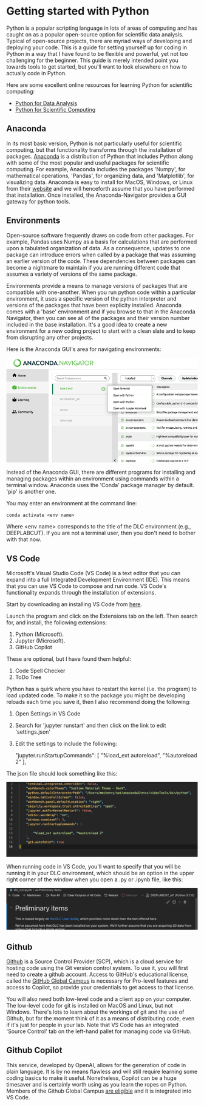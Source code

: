 # Getting started with Python

Python is a popular scripting language in lots of areas of computing and has caught on as a popular open-source option for scientific data analysis.
Typical of open-source projects, there are myriad ways of developing and deploying your code. 
This is a guide for setting yourself up for coding in Python in a way that I have found to be flexible and powerful, yet not too challenging for the beginner.
This guide is merely intended point you towards tools to get started, but you'll want to look elsewhere on how to actually code in Python. 

Here are some excellent online resources for learning Python for scientific computing:

- [Python for Data Analysis](https://wesmckinney.com/book/)
- [Python for Scientific Computing](https://aaltoscicomp.github.io/python-for-scicomp/)


## Anaconda 

In its most basic version, Python is not particularly useful for scientific computing, but that functionality transforms through the installation of packages. 
[Anaconda](https://www.anaconda.com) is a distribution of Python that includes Python along with some of the most popular and useful packages for scientific computing. 
For example, Anaconda includes the packages 'Numpy', for mathematical operations, 'Pandas', for organizing data, and 'Matplotlib', for visualizing data. Anaconda is easy to install for MacOS, Windows, or Linux from their [website](https://www.anaconda.com) and we will henceforth assume that you have performed that installation. Once installed, the Anaconda-Navigator provides a GUI gateway for python tools.

## Environments

Open-source software frequently draws on code from other packages. For example, Pandas uses Numpy as a basis for calculations that are performed upon a tabulated organization of data. As a consequence, updates to one package can introduce errors when called by a package that was assuming an earlier version of the code. These dependencies between packages can become a nightmare to maintain if you are running different code that assumes a variety of versions of the same package. 

Environments provide a means to manage versions of packages that are compatible with one-another. When you run python code within a particular environment, it uses a specific  version of the python interpreter and versions of the packages that have been explicity installed. Anaconda comes with a 'base' environment and if you browse to that in the Anaconda Navigator, then you can see all of the packages and their version number included in the base installation. It's a good idea to create a new environment for a new coding project to start with a clean slate and to keep from disrupting any other projects.

Here is the Anaconda GUI's area for navigating environments:

![Open Terminal](assets/open_terminal.png)



Instead of the Anaconda GUI, there are different programs for installing and managing packages within an environment using commands within a terminal window. Anaconda uses the 'Conda' package manager by default. 'pip' is another one.

You may enter an environment at the command line:

    conda activate <env name>

Where \<env name\> corresponds to the title of the DLC environment (e.g., DEEPLABCUT).
If you are not a terminal user, then you don't need to bother with that now.

## VS Code

Microsoft's Visual Studio Code (VS Code) is a text editor that you can expand into a full Integrated Development Environment (IDE). 
This means that you can use VS Code to compose and run code. 
VS Code's functionality expands through the installation of extensions. 

Start by downloading an installing VS Code from [here](https://code.visualstudio.com).

Launch the program and click on the Extensions tab on the left. Then search for, and install, the following extensions:

1. Python (Microsoft).
1. Jupyter (Microsoft).
1. GitHub Copilot

These are optional, but I have found them helpful:

1. Code Spell Checker
1. ToDo Tree

Python has a quirk where you have to restart the kernel (i.e. the program) to load updated code. To make it so the package you might be developing reloads each time you save it, then I also recommend doing the following:

1. Open Settings in VS Code
1. Search for 'jupyter runstart' and then click on the link to edit 'settings.json'
1. Edit the settings to include the following: 

    "jupyter.runStartupCommands": [
    "%load_ext autoreload", "%autoreload 2"
],

The json file should look something like this:

![json settings](assets/json_set.png)

When running code in VS Code, you'll want to specify that you will be running it in your DLC environment, which should be an option in the upper right corner of the window when you open a .py or .ipynb file, like this:

![VC Vode window](assets/vs_code_env.png) 

## Github

[Github](https://github.com) is a Source Control Provider (SCP), which is a cloud service for hosting code using the Git version control system. 
To use it, you will first need to create a github account.
Access to GitHub's educational license, called the [GitHub Global Campus](https://education.github.com/discount_requests/pack_application) is necessary for Pro-level features and access to Copilot, so provide your credentials to get access to that license.

You will also need both low-level code and a client app on your computer.
The low-level code for git is installed on MacOS and Linux, but not Windows.
There's lots to learn about the workings of git and the use of Github, but for the moment think of it as a means of distributing code, even if it's just for people in your lab. 
 Note that VS Code has an integrated 'Source Control' tab on the left-hand pallet for managing code via GitHub. 
 

## Github Copilot

This service, developed by OpenAI, allows for the generation of code in plain language. 
It is by no means flawless and will still require learning some coding basics to make it useful.
Nonetheless, Copilot can be a huge timesaver and is certainly worth using as you learn the ropes on Python. 
Members of the Github Global Campus [are eligible](https://github.blog/2022-09-08-github-copilot-now-available-for-teachers/) and it is integrated into VS Code. 